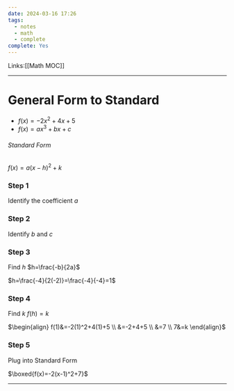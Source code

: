 ```yaml
---
date: 2024-03-16 17:26
tags:
  - notes
  - math
  - complete
complete: Yes
---
```

Links:[[Math MOC]]

---
# General Form to Standard
- $f(x)=-2x^2+4x+5$
- $f(x)=ax^3+bx+c$

###### Standard Form
$f(x)=a(x-h)^2+k$

### Step 1
Identify the coefficient $a$
### Step 2
Identify $b$ and $c$

### Step 3
Find $h$
$h=\frac{-b}{2a}$

$h=\frac{-4}{2(-2)}=\frac{-4}{-4}=1$

### Step 4
Find $k$
$f(h)=k$

$\begin{align} f(1)&=-2(1)^2+4(1)+5 \\ &=-2+4+5 \\ &=7 \\ 7&=k \end{align}$
### Step 5
Plug into Standard Form

$\boxed{f(x)=-2(x-1)^2+7}$

---
